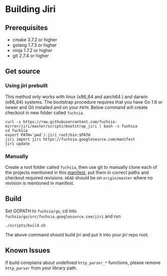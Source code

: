 # Building  Jiri

## Prerequisites
* cmake 3.7.2 or higher
* golang 1.7.3 or higher
* ninja 1.7.2 or higher
* git 2.7.4 or higher

## Get source

### Using jiri prebuilt
This method only works with linux (x86\_64 and aarch64 ) and darwin (x86\_64) systems.
The bootstrap procedure requires that you have Go 1.6 or newer and Git installed and on your `PATH`. Below command will create checkout in new folder called `fuchsia`.
```
curl -s https://raw.githubusercontent.com/fuchsia-mirror/jiri/master/scripts/bootstrap_jiri | bash -s fuchsia
cd fuchsia
export PATH=`pwd`/.jiri_root/bin:$PATH
jiri import jiri https://fuchsia.googlesource.com/manifest
jiri update
```
### Manually
Create a root folder called `fuchsia`, then use git to manually clone each of the projects mentioned in this [manifest][jiri manifest], put them in correct paths and checkout required revisions. `HEAD` should be on `origin/master` where no revision is mentioned in manifest.

## Build
Set GOPATH to `fuchsia/go`, cd into `fuchsia/go/src/fuchsia.googlesource.com/jiri` and run
```
./scripts/build.sh
```

The above command should build jiri and put it into your jiri repo root.

## Known Issues

If build complains about undefined `http_parser_*` functions, please remove `http_parser` from your library path.

[jiri manifest]: https://fuchsia.googlesource.com/manifest/+/refs/heads/master/jiri "jiri manifest"
